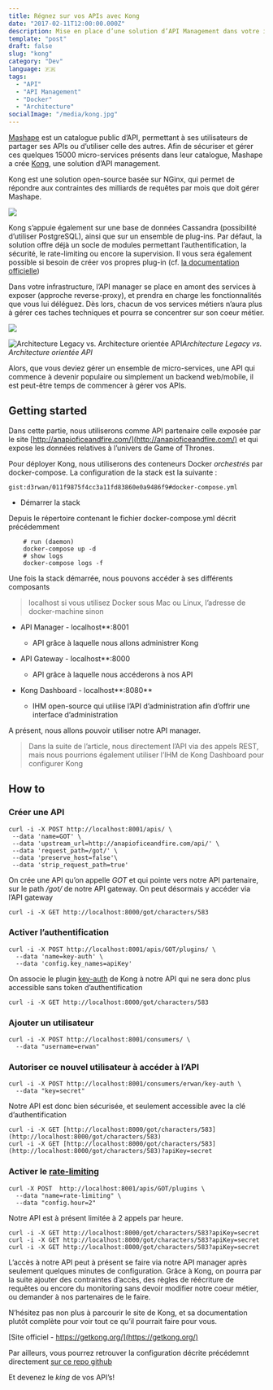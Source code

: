 ```yaml
---
title: Régnez sur vos APIs avec Kong
date: "2017-02-11T12:00:00.000Z"
description: Mise en place d’une solution d’API Management dans votre infrastructure
template: "post"
draft: false
slug: "kong"
category: "Dev"
language: 🇫🇷
tags:
  - "API"
  - "API Management"
  - "Docker"
  - "Architecture"
socialImage: "/media/kong.jpg"
---
```


[Mashape](https://www.mashape.com/) est un catalogue public d’API, permettant à ses utilisateurs de partager ses APIs ou d’utiliser celle des autres. Afin de sécuriser et gérer ces quelques 15000 micro-services présents dans leur catalogue, Mashape a crée [Kong](https://getkong.org/), une solution d’API management.

Kong est une solution open-source basée sur NGinx, qui permet de répondre aux contraintes des milliards de requêtes par mois que doit gérer Mashape.

![](/media/kong/modules.png)

Kong s’appuie également sur une base de données Cassandra (possibilité d’utiliser PostgreSQL), ainsi que sur un ensemble de plug-ins. Par défaut, la solution offre déjà un socle de modules permettant l’authentification, la sécurité, le rate-limiting ou encore la supervision. Il vous sera également possible si besoin de créer vos propres plug-in (cf. [la documentation officielle](https://getkong.org/plugins/)) 

Dans votre infrastructure, l’API manager se place en amont des services à exposer (approche reverse-proxy), et prendra en charge les fonctionnalités que vous lui déléguez. Dès lors, chacun de vos services métiers n’aura plus à gérer ces taches techniques et pourra se concentrer sur son coeur métier.

![](/media/kong/archi-wo-kong.png)

![Architecture Legacy vs. Architecture orientée API](/media/kong/archi-w-kong.png)*Architecture Legacy vs. Architecture orientée API*

Alors, que vous deviez gérer un ensemble de micro-services, une API qui commence à devenir populaire ou simplement un backend web/mobile, il est peut-être temps de commencer à gérer vos APIs.

## Getting started

Dans cette partie, nous utiliserons comme API partenaire celle exposée par le site [http://anapioficeandfire.com/](http://anapioficeandfire.com/) et qui expose les données relatives à l’univers de Game of Thrones.

Pour déployer Kong, nous utiliserons des conteneurs Docker *orchestrés* par docker-compose. La configuration de la stack est la suivante :

`gist:d3rwan/011f9875f4cc3a11fd83860e0a9486f9#docker-compose.yml`

* Démarrer la stack

Depuis le répertoire contenant le fichier docker-compose.yml décrit précédemment
```
    # run (daemon)
    docker-compose up -d
    # show logs
    docker-compose logs -f
```
Une fois la stack démarrée, nous pouvons accéder à ses différents composants

> localhost si vous utilisez Docker sous Mac ou Linux, l’adresse de docker-machine sinon

* API Manager - localhost**:8001
    * API grâce à laquelle nous allons administrer Kong

* API Gateway - localhost**:8000
    * API grâce à laquelle nous accéderons à nos API

* Kong Dashboard - localhost**:8080** 
    * IHM open-source qui utilise l’API d’administration afin d’offrir une interface d’administration

A présent, nous allons pouvoir utiliser notre API manager.

> Dans la suite de l’article, nous directement l’API via des appels REST, mais nous pourrions également utiliser l’IHM de Kong Dashboard pour configurer Kong

## How to

### Créer une API

    curl -i -X POST http://localhost:8001/apis/ \
     --data 'name=GOT' \
     --data 'upstream_url=http://anapioficeandfire.com/api/' \
     --data 'request_path=/got/' \
     --data 'preserve_host=false'\
     --data 'strip_request_path=true'

On crée une API qu’on appelle *GOT* et qui pointe vers notre API partenaire, sur le path */got/* de notre API gateway. On peut désormais y accéder via l’API gateway

    curl -i -X GET http://localhost:8000/got/characters/583

### Activer l’authentification

    curl -i -X POST http://localhost:8001/apis/GOT/plugins/ \
      --data 'name=key-auth' \
      --data 'config.key_names=apiKey'

On associe le plugin [key-auth](https://getkong.org/plugins/key-authentication/) de Kong à notre API qui ne sera donc plus accessible sans token d’authentification

    curl -i -X GET http://localhost:8000/got/characters/583

### Ajouter un utilisateur

    curl -i -X POST http://localhost:8001/consumers/ \
      --data "username=erwan"

### Autoriser ce nouvel utilisateur à accéder à l’API

    curl -i -X POST http://localhost:8001/consumers/erwan/key-auth \
      --data "key=secret"

Notre API est donc bien sécurisée, et seulement accessible avec la clé d’authentification

    curl -i -X GET [http://localhost:8000/got/characters/583](http://localhost:8000/got/characters/583)
    curl -i -X GET [http://localhost:8000/got/characters/583](http://localhost:8000/got/characters/583)?apiKey=secret

### Activer le [rate-limiting](https://getkong.org/plugins/rate-limiting/)

    curl -X POST  http://localhost:8001/apis/GOT/plugins \
      --data "name=rate-limiting" \
      --data "config.hour=2"

Notre API est à présent limitée à 2 appels par heure.

    curl -i -X GET http://localhost:8000/got/characters/583?apiKey=secret
    curl -i -X GET http://localhost:8000/got/characters/583?apiKey=secret
    curl -i -X GET http://localhost:8000/got/characters/583?apiKey=secret

L’accès à notre API peut à présent se faire via notre API manager après seulement quelques minutes de configuration. Grâce à Kong, on pourra par la suite ajouter des contraintes d’accès, des règles de réécriture de requêtes ou encore du monitoring sans devoir modifier notre coeur métier, ou demander à nos partenaires de le faire.

N’hésitez pas non plus à parcourir le site de Kong, et sa documentation plutôt complète pour voir tout ce qu’il pourrait faire pour vous.

[Site officiel - https://getkong.org/](https://getkong.org/)

Par ailleurs, vous pourrez retrouver la configuration décrite précédemnt directement [sur ce repo github](https://github.com/d3rwan/kong_docker_stack)

Et devenez le *king* de vos API’s!



